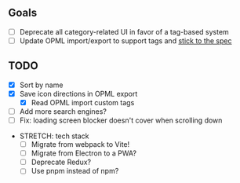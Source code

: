 ## Goals
- [ ] Deprecate all category-related UI in favor of a tag-based system
- [ ] Update OPML import/export to support tags and [stick to the spec](https://opml.org/spec2.opml)

## TODO
- [x] Sort by name
- [x] Save icon directions in OPML export
  - [x] Read OPML import custom tags
- [ ] Add more search engines?
- [ ] Fix: loading screen blocker doesn't cover when scrolling down

- STRETCH: tech stack
  - [ ] Migrate from webpack to Vite!
  - [ ] Migrate from Electron to a PWA?
  - [ ] Deprecate Redux?
  - [ ] Use pnpm instead of npm?
